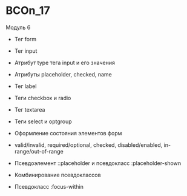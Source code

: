 # BCOn_17

Модуль 6

- Тег form
- Тег input
- Атрибут type тега input и его значения
- Атрибуты placeholder, checked, name
- Тег label
- Теги checkbox и radio
- Тег textarea
- Теги select и optgroup

- Оформление состояния элементов форм
- valid/invalid, required/optional, checked, disabled/enabled, in-range/out-of-range
- Псевдоэлемент ::placeholder и псевдокласс :placeholder-shown
- Комбинирование псевдоклассов
- Псевдокласс :focus-within
